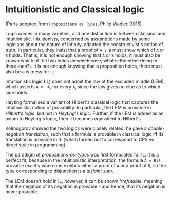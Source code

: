 # Intuitionistic and Classical logic

(Parts adopted from `Propositions as Types`, Philip Wadler, 2015)

Logic comes in many varieties, and one distinction is between classical and intuitionistic. Intuitionists, concerned by assumptions made by some logicians about the nature of infinity, adapted the constructivist's notion of truth. In particular, they insist that a proof of `A ∨ B` must show which of `A` or `B` holds. That is, it is not enough knowing that `A` or `B` holds, it must also be known which of the two holds (~~in which case, what is the other doing in there then?~~). It is not enough knowing that a proposition holds, there must also be a witness for it.

Intuitionistic logic (IL) does not admit the law of the excluded middle (LEM), which asserts `A ∨ ¬A`, for every `A`, since the law gives no clue as to which side holds.

Heyting formalised a variant of Hilbert's classical logic that captures the intuitionistic notion of provability. In particular, the LEM is provable in *Hilbert's logic*, but not in *Heyting's logic*. Further, if the LEM is added as an axiom to Heyting's logic, then it becomes equivalent to Hilbert's.

Kolmogorov showed the two logics were closely related: he gave a *double-negation translation*, such that a formula is provable in classical logic iff its translation is provable in IL (which turned out to correspond to CPS vs direct style in programming).

The paradigm of *propositions-as-types* was first formulated for IL. It is a perfect fit, because in the intuitionistic interpretation, the formula `A ∨ B` is provable exactly when one exhibits either a proof of `A` or a proof of `B`, so the type corresponding to disjunction is a *disjoint sum*.

The LEM doesn't hold in IL, however, it can be shown *irrefutable*, meaning that the negation of its negation is provable - and hence, that its negation is never provable.
